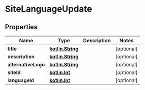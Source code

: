 # SiteLanguageUpdate

## Properties
Name | Type | Description | Notes
------------ | ------------- | ------------- | -------------
**title** | [**kotlin.String**](.md) |  |  [optional]
**description** | [**kotlin.String**](.md) |  |  [optional]
**alternativeLogo** | [**kotlin.String**](.md) |  |  [optional]
**siteId** | [**kotlin.Int**](.md) |  |  [optional]
**languageId** | [**kotlin.Int**](.md) |  |  [optional]
